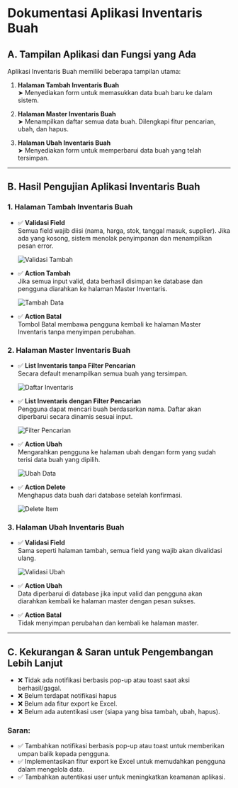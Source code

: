 # Dokumentasi Aplikasi Inventaris Buah

## A. Tampilan Aplikasi dan Fungsi yang Ada

Aplikasi Inventaris Buah memiliki beberapa tampilan utama:

1. **Halaman Tambah Inventaris Buah**  
   ➤ Menyediakan form untuk memasukkan data buah baru ke dalam sistem.

2. **Halaman Master Inventaris Buah**  
   ➤ Menampilkan daftar semua data buah. Dilengkapi fitur pencarian, ubah, dan hapus.

3. **Halaman Ubah Inventaris Buah**  
   ➤ Menyediakan form untuk memperbarui data buah yang telah tersimpan.

---

## B. Hasil Pengujian Aplikasi Inventaris Buah

### 1. Halaman Tambah Inventaris Buah

- ✅ **Validasi Field**  
  Semua field wajib diisi (nama, harga, stok, tanggal masuk, supplier). Jika ada yang kosong, sistem menolak penyimpanan dan menampilkan pesan error.

  ![Validasi Tambah](screenshots/java_tambah_validate.png)

- ✅ **Action Tambah**  
  Jika semua input valid, data berhasil disimpan ke database dan pengguna diarahkan ke halaman Master Inventaris.

  ![Tambah Data](screenshots/java_tambah_validate_inbound.png)

- ✅ **Action Batal**  
  Tombol Batal membawa pengguna kembali ke halaman Master Inventaris tanpa menyimpan perubahan.

### 2. Halaman Master Inventaris Buah

- ✅ **List Inventaris tanpa Filter Pencarian**  
  Secara default menampilkan semua buah yang tersimpan.

  ![Daftar Inventaris](screenshots/java_list_item.png)

- ✅ **List Inventaris dengan Filter Pencarian**  
  Pengguna dapat mencari buah berdasarkan nama. Daftar akan diperbarui secara dinamis sesuai input.

  ![Filter Pencarian](screenshots/java_list_items.png)

- ✅ **Action Ubah**  
  Mengarahkan pengguna ke halaman ubah dengan form yang sudah terisi data buah yang dipilih.

  ![Ubah Data](screenshots/java_update.png)

- ✅ **Action Delete**  
  Menghapus data buah dari database setelah konfirmasi.

  ![Delete Item](screenshots/java_after_delete_item.png)

### 3. Halaman Ubah Inventaris Buah

- ✅ **Validasi Field**  
  Sama seperti halaman tambah, semua field yang wajib akan divalidasi ulang.

  ![Validasi Ubah](screenshots/java_tambah_validate_price.png)

- ✅ **Action Ubah**  
  Data diperbarui di database jika input valid dan pengguna akan diarahkan kembali ke halaman master dengan pesan sukses.

- ✅ **Action Batal**  
  Tidak menyimpan perubahan dan kembali ke halaman master.

---

## C. Kekurangan & Saran untuk Pengembangan Lebih Lanjut

- ❌ Tidak ada notifikasi berbasis pop-up atau toast saat aksi berhasil/gagal.
- ❌ Belum terdapat notifikasi hapus
- ❌ Belum ada fitur export ke Excel.
- ❌ Belum ada autentikasi user (siapa yang bisa tambah, ubah, hapus).

### Saran:

- ✅ Tambahkan notifikasi berbasis pop-up atau toast untuk memberikan umpan balik kepada pengguna.
- ✅ Implementasikan fitur export ke Excel untuk memudahkan pengguna dalam mengelola data.
- ✅ Tambahkan autentikasi user untuk meningkatkan keamanan aplikasi.
